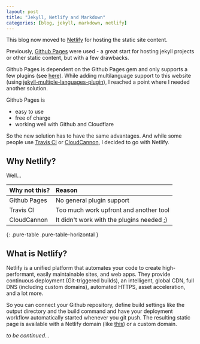 ```yaml
---
layout: post
title: "Jekyll, Netlify and Markdown"
categories: [blog, jekyll, markdown, netlify]
---
```


This blog now moved to [Netlify](https://www.netlify.com) for hosting the static site content.

Previously, [Github Pages](https://pages.github.com) were used -  a great start for
hosting jekyll projects or other static content, but with a few drawbacks.

<!--more-->

Github Pages is dependent on the Github Pages gem and only supports a few plugins (see [here](https://pages.github.com/versions/)). While adding multilanguage support to this website (using [jekyll-multiple-languages-plugin](https://github.com/Anthony-Gaudino/jekyll-multiple-languages-plugin)), I reached a point where I needed another solution.

Github Pages is
- easy to use
- free of charge
- working well with Github and Cloudflare

So the new solution has to have the same advantages. And while some people use [Travis CI](https://travis-ci.org) or [CloudCannon](https://cloudcannon.com), I decided to go with Netlify.

## Why Netlify?

Well...

| Why not this? | Reason |
|---------------|:-------|
| Github Pages  | No general plugin support |
| Travis CI     | Too much work upfront and another tool |
| CloudCannon   | It didn't work with the plugins needed ;) |
{: .pure-table .pure-table-horizontal }

## What is Netlify?

Netlify is a unified platform that automates your code to create high-performant, easily maintainable sites, and web apps. They provide continuous deployment (Git-triggered builds), an intelligent, global CDN, full DNS (including custom domains), automated HTTPS, asset acceleration, and a lot more.

So you can connect your Github repository, define build settings like the output directory and the build command and have your deployment workflow automatically started whenever you git push. The resulting static page is available with a Netlify domain (like [this](http://comicsans.netlify.com)) or a custom domain.


_to be continued..._
